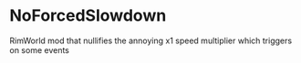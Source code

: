# NoForcedSlowdown
RimWorld mod that nullifies the annoying x1 speed multiplier which triggers on some events
